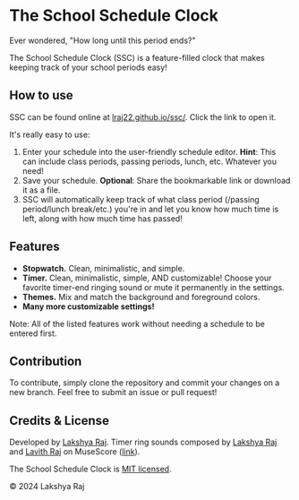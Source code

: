 # The School Schedule Clock

Ever wondered, "How long until this period ends?"

The School Schedule Clock (SSC) is a feature-filled clock that makes keeping track of your school periods easy!

## How to use

SSC can be found online at [lraj22.github.io/ssc/][ssc]. Click the link to open it.

It's really easy to use:

1. Enter your schedule into the user-friendly schedule editor. **Hint**: This can include class periods, passing periods, lunch, etc. Whatever you need!
2. Save your schedule. **Optional**: Share the bookmarkable link or download it as a file.
3. SSC will automatically keep track of what class period (/passing period/lunch break/etc.) you're in and let you know how much time is left, along with how much time has passed!

## Features

- **Stopwatch.** Clean, minimalistic, and simple.
- **Timer.** Clean, minimalistic, simple, AND customizable! Choose your favorite timer-end ringing sound or mute it permanently in the settings.
- **Themes.** Mix and match the background and foreground colors.
- **Many more customizable settings!**

Note: All of the listed features work without needing a schedule to be entered first.

## Contribution

To contribute, simply clone the repository and commit your changes on a new branch. Feel free to submit an issue or pull request!

## Credits & License

Developed by [Lakshya Raj][lraj22]. Timer ring sounds composed by [Lakshya Raj][lraj22] and [Lavith Raj][lraj23] on MuseScore ([link][timer ring sounds]).

The School Schedule Clock is [MIT licensed][license].

© 2024 Lakshya Raj

[ssc]: https://lraj22.github.io/ssc/ "The School Schedule Clock"
[lraj22]: https://github.com/lraj22 "Lakshya Raj (@lraj22) on GitHub"
[lraj23]: https://github.com/lraj23 "Lavith Raj (@lraj23) on GitHub"
[timer ring sounds]: https://musescore.com/user/77422795/scores/22599025 "SSC Timer End Sounds | MuseScore"
[license]: https://github.com/lraj22/ssc/raw/main/LICENSE
